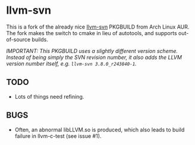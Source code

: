 # llvm-svn

This is a fork of the already nice [llvm-svn](https://aur4.archlinux.org/packages/llvm-svn/) PKGBUILD from Arch Linux AUR. The fork makes the switch to cmake in lieu of autotools, and supports out-of-source builds.

_IMPORTANT: This PKGBUILD uses a slightly different version scheme. Instead of being simply the SVN revision number, it also adds the LLVM version number itself, e.g. `llvm-svn 3.8.0_r243840-1`._

## TODO

* Lots of things need refining.

## BUGS

* Often, an abnormal libLLVM.so is produced, which also leads to build failure in llvm-c-test (see issue #1).

